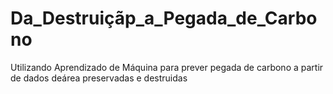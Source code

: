 # Da_Destruiçãp_a_Pegada_de_Carbono
Utilizando Aprendizado de Máquina para prever pegada de carbono a partir de dados deárea preservadas e destruidas
